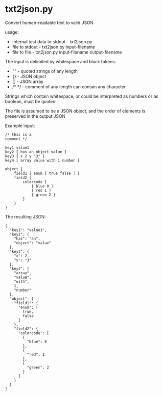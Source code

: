 # txt2json.py
Convert human-readable text to valid JSON

usage: 
+ internal test data to stdout - txt2json.py
+ file to stdout - txt2json.py input-filename
+ file to file - txt2json.py input-filename output-filename

The input is delimited by whitespace and block tokens:
+ "" - quoted strings of any length
+ {} - JSON object
+ [] - JSON array
+ /* */ - comment of any length can contain any character

Strings which contain whitespace, or could be interpreted as numbers or as boolean, must be quoted

The file is assumed to be a JSON object, and the order of elements is preserved in the output JSON

Example input:
```
/* this is a 
comment */

key1 value1
key2 { has an object value }
key3 { x 2 y "3" }
key4 [ array value with 1 number ]

object {
    field1 { enum [ true false ] }
    field2 {
        colorcode [ 
            { blue 0 }
            { red 1 }
            { green 2 }
        ]
    }
}
```

The resulting JSON:

```
{
  "key1": "value1", 
  "key2": {
    "has": "an", 
    "object": "value"
  }, 
  "key3": {
    "x": 2, 
    "y": "3"
  }, 
  "key4": [
    "array", 
    "value", 
    "with", 
    1, 
    "number"
  ], 
  "object": {
    "field1": {
      "enum": [
        true, 
        false
      ]
    }, 
    "field2": {
      "colorcode": [
        {
          "blue": 0
        }, 
        {
          "red": 1
        }, 
        {
          "green": 2
        }
      ]
    }
  }
}
```